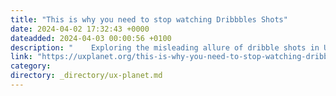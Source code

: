 ```yaml
---
title: "This is why you need to stop watching Dribbbles Shots"
date: 2024-04-02 17:32:43 +0000
dateadded: 2024-04-03 00:00:56 +0100
description: "    Exploring the misleading allure of dribble shots in UX/UI design and their impact on creativity and self-perception among designers.  Continue reading on UX Planet »  "
link: "https://uxplanet.org/this-is-why-you-need-to-stop-watching-dribbbles-shots-d143a01d3517?source=rss----819cc2aaeee0---4"
category:
directory: _directory/ux-planet.md
---
```

